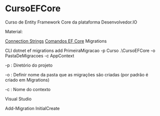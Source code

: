 # CursoEFCore
Curso de Entity Framework Core da plataforma Desenvolvedor.IO

Material:



[Connection Strings](https://www.connectionstrings.com/ "Connection Strings Homepage")
[Comandos EF Core](https://www.entityframeworktutorial.net/efcore/entity-framework-core-migration.aspx "EF Tutorial")
Migrations

CLI
dotnet ef migrations add PrimeiraMigracao -p Curso .\CursoEFCore -o PastaDeMigracoes -c AppContext

-p : Diretório do projeto


-o : Definir nome da pasta que as migrações são criadas (por padrão é criado em Migrations)


-c : Nome do contexto



Visual Studio

Add-Migration InitialCreate

